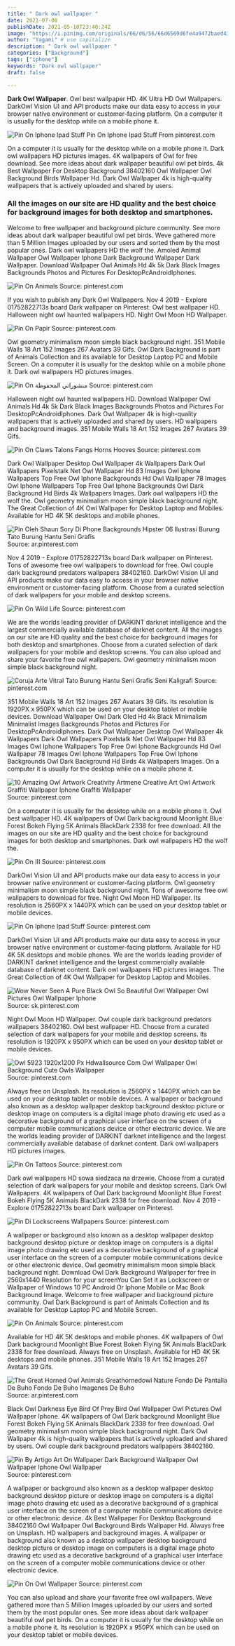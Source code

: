 ```yaml
---
title: " Dark owl wallpaper "
date: 2021-07-08
publishDate: 2021-05-10T23:40:24Z
image: "https://i.pinimg.com/originals/66/d6/56/66d6569d6fe4a9472baed43a59f11516.jpg"
author: "Yagami" # use capitalize
description: " Dark owl wallpaper "
categories: ["Background"]
tags: ["iphone"]
keywords: "Dark owl wallpaper"
draft: false

---
```



**Dark Owl Wallpaper**. Owl best wallpaper HD. 4K Ultra HD Owl Wallpapers. DarkOwl Vision UI and API products make our data easy to access in your browser native environment or customer-facing platform. On a computer it is usually for the desktop while on a mobile phone it.

![Pin On Iphone Ipad Stuff](https://i.pinimg.com/originals/26/3b/39/263b39d0f3ac1f2417f46e56b0a9ffb8.png "Pin On Iphone Ipad Stuff")
Pin On Iphone Ipad Stuff From pinterest.com


On a computer it is usually for the desktop while on a mobile phone it. Dark owl wallpapers HD pictures images. 4K wallpapers of Owl for free download. See more ideas about dark wallpaper beautiful owl pet birds. 4k Best Wallpaper For Desktop Background 38402160 Owl Wallpaper Owl Background Birds Wallpaper Hd. Dark Owl Wallpaper 4k is high-quality wallpapers that is actively uploaded and shared by users.

### All the images on our site are HD quality and the best choice for background images for both desktop and smartphones.

Welcome to free wallpaper and background picture community. See more ideas about dark wallpaper beautiful owl pet birds. Weve gathered more than 5 Million Images uploaded by our users and sorted them by the most popular ones. Dark owl wallpapers HD the wolf the. Amoled Animal Wallpaper Owl Wallpaper Iphone Dark Background Wallpaper Dark Wallpaper. Download Wallpaper Owl Animals Hd 4k 5k Dark Black Images Backgrounds Photos and Pictures For DesktopPcAndroidIphones.


![Pin On Animals](https://i.pinimg.com/474x/2a/fd/85/2afd856ede669687b876be27f82a8c8e.jpg "Pin On Animals")
Source: pinterest.com

If you wish to publish any Dark Owl Wallpapers. Nov 4 2019 - Explore 01752822713s board Dark wallpaper on Pinterest. Owl best wallpaper HD. Halloween night owl haunted wallpapers HD. Night Owl Moon HD Wallpaper.

![Pin On Papir](https://i.pinimg.com/originals/91/87/78/9187780404ebbebc3a12ccf7609686a6.jpg "Pin On Papir")
Source: pinterest.com

Owl geometry minimalism moon simple black background night. 351 Mobile Walls 18 Art 152 Images 267 Avatars 39 Gifs. Owl Dark Background is part of Animals Collection and its available for Desktop Laptop PC and Mobile Screen. On a computer it is usually for the desktop while on a mobile phone it. Dark owl wallpapers HD pictures images.

![Pin On منشوراتي المحفوظة](https://i.pinimg.com/564x/af/95/59/af9559a3a9933213b063227d1e78ca97.jpg "Pin On منشوراتي المحفوظة")
Source: pinterest.com

Halloween night owl haunted wallpapers HD. Download Wallpaper Owl Animals Hd 4k 5k Dark Black Images Backgrounds Photos and Pictures For DesktopPcAndroidIphones. Dark Owl Wallpaper 4k is high-quality wallpapers that is actively uploaded and shared by users. HD wallpapers and background images. 351 Mobile Walls 18 Art 152 Images 267 Avatars 39 Gifs.

![Pin On Claws Talons Fangs Horns Hooves](https://i.pinimg.com/originals/d6/9c/3b/d69c3b28fa5a8dbd0bb9f4776f1a7441.png "Pin On Claws Talons Fangs Horns Hooves")
Source: pinterest.com

Dark Owl Wallpaper Desktop Owl Wallpaper 4k Wallpapers Dark Owl Wallpapers Pixelstalk Net Owl Wallpaper Hd 83 Images Owl Iphone Wallpapers Top Free Owl Iphone Backgrounds Hd Owl Wallpaper 78 Images Owl Iphone Wallpapers Top Free Owl Iphone Backgrounds Owl Dark Background Hd Birds 4k Wallpapers Images. Dark owl wallpapers HD the wolf the. Owl geometry minimalism moon simple black background night. The Great Collection of 4K Owl Wallpaper for Desktop Laptop and Mobiles. Available for HD 4K 5K desktops and mobile phones.

![Pin Oleh Shaun Sory Di Phone Backgrounds Hipster 06 Ilustrasi Burung Tato Burung Hantu Seni Grafis](https://i.pinimg.com/originals/69/34/c9/6934c9c5ad481ee51e68c54afea9c64f.jpg "Pin Oleh Shaun Sory Di Phone Backgrounds Hipster 06 Ilustrasi Burung Tato Burung Hantu Seni Grafis")
Source: ar.pinterest.com

Nov 4 2019 - Explore 01752822713s board Dark wallpaper on Pinterest. Tons of awesome free owl wallpapers to download for free. Owl couple dark background predators wallpapers 38402160. DarkOwl Vision UI and API products make our data easy to access in your browser native environment or customer-facing platform. Choose from a curated selection of dark wallpapers for your mobile and desktop screens.

![Pin On Wild Life](https://i.pinimg.com/originals/ca/b3/c3/cab3c3d277a7f117d84fe94edffe49d7.jpg "Pin On Wild Life")
Source: pinterest.com

We are the worlds leading provider of DARKINT darknet intelligence and the largest commercially available database of darknet content. All the images on our site are HD quality and the best choice for background images for both desktop and smartphones. Choose from a curated selection of dark wallpapers for your mobile and desktop screens. You can also upload and share your favorite free owl wallpapers. Owl geometry minimalism moon simple black background night.

![Coruja Arte Vitral Tato Burung Hantu Seni Grafis Seni Kaligrafi](https://i.pinimg.com/originals/93/11/36/931136bb0b45349134f726813054e055.jpg "Coruja Arte Vitral Tato Burung Hantu Seni Grafis Seni Kaligrafi")
Source: pinterest.com

351 Mobile Walls 18 Art 152 Images 267 Avatars 39 Gifs. Its resolution is 1920PX x 950PX which can be used on your desktop tablet or mobile devices. Download Wallpaper Owl Dark Oled Hd 4k Black Minimalism Minimalist Images Backgrounds Photos and Pictures For DesktopPcAndroidIphones. Dark Owl Wallpaper Desktop Owl Wallpaper 4k Wallpapers Dark Owl Wallpapers Pixelstalk Net Owl Wallpaper Hd 83 Images Owl Iphone Wallpapers Top Free Owl Iphone Backgrounds Hd Owl Wallpaper 78 Images Owl Iphone Wallpapers Top Free Owl Iphone Backgrounds Owl Dark Background Hd Birds 4k Wallpapers Images. On a computer it is usually for the desktop while on a mobile phone it.

![10 Amazing Owl Artwork Creativity Artmene Creative Art Owl Artwork Graffiti Wallpaper Iphone Graffiti Wallpaper](https://i.pinimg.com/736x/f6/b3/7c/f6b37c6d763d05647b91e6431f311bbf.jpg "10 Amazing Owl Artwork Creativity Artmene Creative Art Owl Artwork Graffiti Wallpaper Iphone Graffiti Wallpaper")
Source: pinterest.com

On a computer it is usually for the desktop while on a mobile phone it. Owl best wallpaper HD. 4K wallpapers of Owl Dark background Moonlight Blue Forest Bokeh Flying 5K Animals BlackDark 2338 for free download. All the images on our site are HD quality and the best choice for background images for both desktop and smartphones. Dark owl wallpapers HD the wolf the.

![Pin On ااا](https://i.pinimg.com/564x/90/bf/48/90bf48e75b1d9340c01718de33ca5cba.jpg "Pin On ااا")
Source: pinterest.com

DarkOwl Vision UI and API products make our data easy to access in your browser native environment or customer-facing platform. Owl geometry minimalism moon simple black background night. Tons of awesome free owl wallpapers to download for free. Night Owl Moon HD Wallpaper. Its resolution is 2560PX x 1440PX which can be used on your desktop tablet or mobile devices.

![Pin On Iphone Ipad Stuff](https://i.pinimg.com/originals/26/3b/39/263b39d0f3ac1f2417f46e56b0a9ffb8.png "Pin On Iphone Ipad Stuff")
Source: pinterest.com

DarkOwl Vision UI and API products make our data easy to access in your browser native environment or customer-facing platform. Available for HD 4K 5K desktops and mobile phones. We are the worlds leading provider of DARKINT darknet intelligence and the largest commercially available database of darknet content. Dark owl wallpapers HD pictures images. The Great Collection of 4K Owl Wallpaper for Desktop Laptop and Mobiles.

![Wow Never Seen A Pure Black Owl So Beautiful Owl Wallpaper Owl Pictures Owl Wallpaper Iphone](https://i.pinimg.com/564x/79/6d/0d/796d0d677bf4a9a0320e6bb7fb220006.jpg "Wow Never Seen A Pure Black Owl So Beautiful Owl Wallpaper Owl Pictures Owl Wallpaper Iphone")
Source: sk.pinterest.com

Night Owl Moon HD Wallpaper. Owl couple dark background predators wallpapers 38402160. Owl best wallpaper HD. Choose from a curated selection of dark wallpapers for your mobile and desktop screens. Its resolution is 1920PX x 950PX which can be used on your desktop tablet or mobile devices.

![Owl 5923 1920x1200 Px Hdwallsource Com Owl Wallpaper Owl Background Cute Owls Wallpaper](https://i.pinimg.com/originals/0d/a0/70/0da0700d72a547a5fcc0e435225099cb.jpg "Owl 5923 1920x1200 Px Hdwallsource Com Owl Wallpaper Owl Background Cute Owls Wallpaper")
Source: pinterest.com

Always free on Unsplash. Its resolution is 2560PX x 1440PX which can be used on your desktop tablet or mobile devices. A wallpaper or background also known as a desktop wallpaper desktop background desktop picture or desktop image on computers is a digital image photo drawing etc used as a decorative background of a graphical user interface on the screen of a computer mobile communications device or other electronic device. We are the worlds leading provider of DARKINT darknet intelligence and the largest commercially available database of darknet content. Dark owl wallpapers HD pictures images.

![Pin On Tattoos](https://i.pinimg.com/736x/9d/0c/78/9d0c78b3dd9e9b903c6f20ba220e1a3f.jpg "Pin On Tattoos")
Source: pinterest.com

Dark owl wallpapers HD sowa siedzaca na drzewie. Choose from a curated selection of dark wallpapers for your mobile and desktop screens. Dark Owl Wallpapers. 4K wallpapers of Owl Dark background Moonlight Blue Forest Bokeh Flying 5K Animals BlackDark 2338 for free download. Nov 4 2019 - Explore 01752822713s board Dark wallpaper on Pinterest.

![Pin Di Lockscreens Wallpapers](https://i.pinimg.com/originals/27/cf/93/27cf93f27e99a9198489898332fa4640.jpg "Pin Di Lockscreens Wallpapers")
Source: pinterest.com

A wallpaper or background also known as a desktop wallpaper desktop background desktop picture or desktop image on computers is a digital image photo drawing etc used as a decorative background of a graphical user interface on the screen of a computer mobile communications device or other electronic device. Owl geometry minimalism moon simple black background night. Download Owl Dark Background Wallpaper for free in 2560x1440 Resolution for your screenYou Can Set it as Lockscreen or Wallpaper of Windows 10 PC Android Or Iphone Mobile or Mac Book Background Image. Welcome to free wallpaper and background picture community. Owl Dark Background is part of Animals Collection and its available for Desktop Laptop PC and Mobile Screen.

![Pin On Animals](https://i.pinimg.com/originals/5c/4c/e0/5c4ce0af6fe330807a4dfba6f6cc0842.png "Pin On Animals")
Source: pinterest.com

Available for HD 4K 5K desktops and mobile phones. 4K wallpapers of Owl Dark background Moonlight Blue Forest Bokeh Flying 5K Animals BlackDark 2338 for free download. Always free on Unsplash. Available for HD 4K 5K desktops and mobile phones. 351 Mobile Walls 18 Art 152 Images 267 Avatars 39 Gifs.

![The Great Horned Owl Animals Greathornedowl Nature Fondo De Pantalla De Buho Fondo De Buho Imagenes De Buho](https://i.pinimg.com/originals/f4/d3/82/f4d38282f1191a4b33fd4ca7f5b25624.jpg "The Great Horned Owl Animals Greathornedowl Nature Fondo De Pantalla De Buho Fondo De Buho Imagenes De Buho")
Source: ar.pinterest.com

Black Owl Darkness Eye Bird Of Prey Bird Owl Wallpaper Owl Pictures Owl Wallpaper Iphone. 4K wallpapers of Owl Dark background Moonlight Blue Forest Bokeh Flying 5K Animals BlackDark 2338 for free download. Owl geometry minimalism moon simple black background night. Dark Owl Wallpaper 4k is high-quality wallpapers that is actively uploaded and shared by users. Owl couple dark background predators wallpapers 38402160.

![Pin By Artigo Art On Wallpaper Dark Background Wallpaper Owl Wallpaper Iphone Owl Wallpaper](https://i.pinimg.com/originals/3e/cf/c3/3ecfc3c4717b1a1b2c78537c343e6c36.jpg "Pin By Artigo Art On Wallpaper Dark Background Wallpaper Owl Wallpaper Iphone Owl Wallpaper")
Source: pinterest.com

A wallpaper or background also known as a desktop wallpaper desktop background desktop picture or desktop image on computers is a digital image photo drawing etc used as a decorative background of a graphical user interface on the screen of a computer mobile communications device or other electronic device. 4k Best Wallpaper For Desktop Background 38402160 Owl Wallpaper Owl Background Birds Wallpaper Hd. Always free on Unsplash. HD wallpapers and background images. A wallpaper or background also known as a desktop wallpaper desktop background desktop picture or desktop image on computers is a digital image photo drawing etc used as a decorative background of a graphical user interface on the screen of a computer mobile communications device or other electronic device.

![Pin On Owl Wallpaper](https://i.pinimg.com/originals/66/d6/56/66d6569d6fe4a9472baed43a59f11516.jpg "Pin On Owl Wallpaper")
Source: pinterest.com

You can also upload and share your favorite free owl wallpapers. Weve gathered more than 5 Million Images uploaded by our users and sorted them by the most popular ones. See more ideas about dark wallpaper beautiful owl pet birds. On a computer it is usually for the desktop while on a mobile phone it. Its resolution is 1920PX x 950PX which can be used on your desktop tablet or mobile devices.

